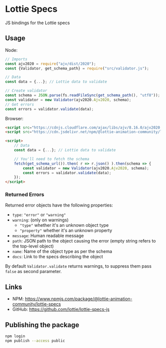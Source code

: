 Lottie Specs
============

JS bindings for the Lottie specs


## Usage

Node:

```js
// Imports
const ajv2020 = require("ajv/dist/2020");
const {Validator, get_schema_path} = require("src/validator.js");

// Data
const data = {...}; // Lottie data to validate

// Create validator
const schema = JSON.parse(fs.readFileSync(get_schema_path(), "utf8"));
const validator = new Validator(ajv2020.Ajv2020, schema);
// Get errors
const errors = validator.validate(data);
```

Browser:
```html
<script src="https://cdnjs.cloudflare.com/ajax/libs/ajv/8.16.0/ajv2020.min.js"></script>
<script src="https://cdn.jsdelivr.net/npm/@lottie-animation-community/lottie-specs/src/validator.js"></script>

<script>
    // Data
    const data = {...}; // Lottie data to validate

    // You'll need to fetch the schema
    fetch(get_schema_url()).then( r => r.json() ).then(schema => {
        const validator = new Validator(ajv2020.Ajv2020, schema);
        const errors = validator.validate(data);
    });
</script>
```


### Returned Errors

Returned error objects have the following properties:

* `type`: `"error"` or `"warning"`
* `warning`: (only on warnings)
    * `"type"` whether it's an unknown object type
    * `"property"` whether it's an unknown property
* `message`: Human readable message
* `path`: JSON path to the object causing the error (empty string refers to the top-level object)
* `name`: Name of the object type as per the schema
* `docs`: Link to the specs describing the object

By default `Validator.validate` returns warnings, to suppress them pass `false` as second parameter.


## Links

* NPM: https://www.npmjs.com/package/@lottie-animation-community/lottie-specs
* GitHub: https://github.com/lottie/lottie-specs-js

## Publishing the package

```bash
npm login
npm publish --access public
```
